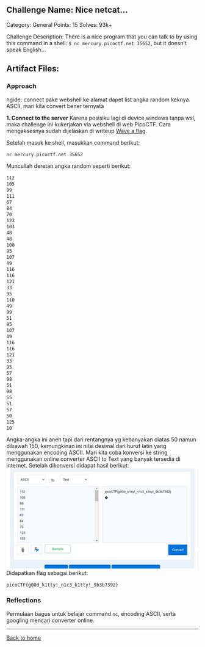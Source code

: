 ## Challenge Name: Nice netcat...
Category: General
Points: 15
Solves: 93k+

Challenge Description: 
There is a nice program that you can talk to by using this command in a shell: ```$ nc mercury.picoctf.net 35652```, but it doesn't speak English...

Artifact Files:
-

### Approach

ngide:
connect pake webshell ke alamat
dapet list angka random
keknya ASCII, mari kita convert
bener ternyata

**1. Connect to the server**
Karena posisiku lagi di device windows tanpa wsl, maka challenge ini kukerjakan via webshell di web PicoCTF. Cara mengaksesnya sudah dijelaskan di writeup [Wave a flag](Wave%20a%20flag.md). 

Setelah masuk ke shell, masukkan command berikut:
```
nc mercury.picoctf.net 35652
```
Muncullah deretan angka random seperti berikut:
```
112 
105 
99 
111 
67 
84 
70 
123 
103 
48 
48 
100 
95 
107 
49 
116 
116 
121 
33 
95 
110 
49 
99 
51 
95 
107 
49 
116 
116 
121 
33 
95 
57 
98 
51 
98 
55 
51 
57 
50 
125 
10 

```
Angka-angka ini aneh tapi dari rentangnya yg kebanyakan diatas 50 namun dibawah 150, kemungkinan ini nilai desimal dari huruf latin yang menggunakan encoding ASCII. Mari kita coba konversi ke string menggunakan online converter ASCII to Text yang banyak tersedia di internet. Setelah dikonversi didapat hasil berikut:
![hasil](Nice%20netcat....jpg)
Didapatkan flag sebagai berikut:
```
picoCTF{g00d_k1tty!_n1c3_k1tty!_9b3b7392}
```

### Reflections
Permulaan bagus untuk belajar command ```nc```, encoding ASCII, serta googling mencari converter online.

---
[Back to home](../Readme.md)
